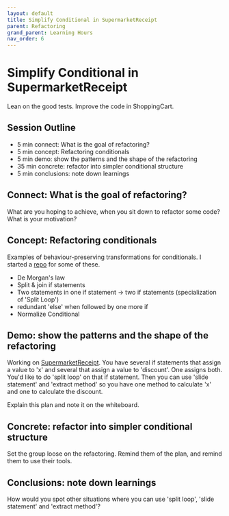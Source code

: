 ```yaml
---
layout: default
title: Simplify Conditional in SupermarketReceipt
parent: Refactoring
grand_parent: Learning Hours
nav_order: 6
---
```


# Simplify Conditional in SupermarketReceipt

Lean on the good tests. Improve the code in ShoppingCart.

## Session Outline

* 5 min connect: What is the goal of refactoring? 
* 5 min concept: Refactoring conditionals
* 5 min demo: show the patterns and the shape of the refactoring
* 35 min concrete: refactor into simpler conditional structure
* 5 min conclusions: note down learnings

## Connect: What is the goal of refactoring? 

What are you hoping to achieve, when you sit down to refactor some code? What is your motivation?

## Concept: Refactoring conditionals

Examples of behaviour-preserving transformations for conditionals. I started a [repo](https://github.com/emilybache/Refactor-Conditionals) for some of these. 

* De Morgan's law
* Split & join if statements
* Two statements in one if statement -> two if statements (specialization of 'Split Loop')
* redundant 'else' when followed by one more if
* Normalize Conditional

## Demo: show the patterns and the shape of the refactoring

Working on [SupermarketReceipt](https://github.com/emilybache/SupermarketReceipt-Refactoring-Kata). You have several if statements that assign a value to 'x' and several that assign a value to 'discount'. One assigns both. You'd like to do 'split loop' on that if statement. Then you can use 'slide statement' and 'extract method' so you have one method to calculate 'x' and one to calculate the discount.

Explain this plan and note it on the whiteboard.

## Concrete: refactor into simpler conditional structure

Set the group loose on the refactoring. Remind them of the plan, and remind them to use their tools.

## Conclusions: note down learnings

How would you spot other situations where you can use 'split loop', 'slide statement' and 'extract method'?

